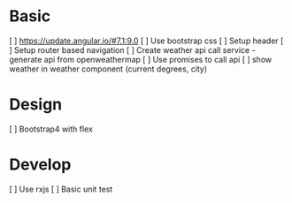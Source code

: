 # Basic

[ ] https://update.angular.io/#7.1:9.0
[ ] Use bootstrap css
[ ] Setup header
[ ] Setup router based navigation
[ ] Create weather api call service - generate api from openweathermap
[ ] Use promises to call api
[ ] show weather in weather component (current degrees, city)


# Design
[ ] Bootstrap4 with flex

# Develop

[ ] Use rxjs
[ ] Basic unit test
